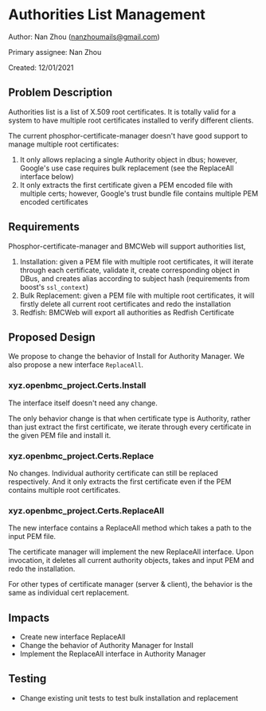 # Authorities List Management

Author:
  Nan Zhou (nanzhoumails@gmail.com)

Primary assignee:
  Nan Zhou

Created:
  12/01/2021

## Problem Description

Authorities list is a list of X.509 root certificates. It is totally valid for a
system to have multiple root certificates installed to verify different clients.

The current phosphor-certificate-manager doesn't have good support to manage
multiple root certificates:

1. It only allows replacing a single Authority object in dbus; however, Google's use
case requires bulk replacement (see the ReplaceAll interface below)
2. It only extracts the first certificate given a PEM encoded file with multiple
certs; however, Google's trust bundle file contains multiple PEM encoded certificates

## Requirements

Phosphor-certificate-manager and BMCWeb will support authorities list,

1. Installation: given a PEM file with multiple root certificates, it will iterate
through each certificate, validate it, create corresponding object in DBus, and
creates alias according to subject hash (requirements from boost's `ssl_context`)
2. Bulk Replacement: given a PEM file with multiple root certificates, it will firstly
delete all current root certificates and redo the installation
3. Redfish: BMCWeb will export all authorities as Redfish Certificate

## Proposed Design

We propose to change the behavior of Install for Authority Manager.
We also propose a new interface `ReplaceAll`.

### xyz.openbmc_project.Certs.Install

The interface itself doesn't need any change.

The only behavior change is that when certificate type is Authority, rather than 
just extract the first certificate, we iterate through every certificate in the given PEM
file and install it.

### xyz.openbmc_project.Certs.Replace

No changes. Individual authority certificate can still be replaced respectively. And it 
only extracts the first certificate even if the PEM contains multiple root certificates.

### xyz.openbmc_project.Certs.ReplaceAll

The new interface contains a ReplaceAll method which takes a path to the input PEM file.

The certificate manager will implement the new ReplaceAll interface. Upon invocation, it
deletes all current authority objects, takes and input PEM and redo the installation.

For other types of certificate manager (server & client), the behavior is the same as individual
cert replacement.


## Impacts
- Create new interface ReplaceAll
- Change the behavior of Authority Manager for Install
- Implement the ReplaceAll interface in Authority Manager

## Testing
- Change existing unit tests to test bulk installation and replacement
